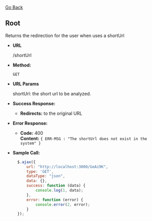 [Go Back](https://github.com/alvaroassmus/indicinaUrl#readme)

**Root**
----
Returns the redirection for the user when uses a shortUrl

* **URL**

  /shortUrl

* **Method:**

  `GET`

* **URL Params**

  shortUrl: the short url to be analyzed.

* **Success Response:**

    * **Redirects:** to the original URL <br />
      
* **Error Response:**

    * **Code:** 400 <br />
      **Content:** `{ ERR-MSG : "The shortUrl does not exist in the system" }`
* **Sample Call:**

  ```javascript
    $.ajax({
        url: "http://localhost:3000/GeAi9K",
        type: 'GET',
        dataType: "json",
        data: {},
        success: function (data) {
            console.log(1, data);
        },
        error: function (error) {
            console.error(2, error);
        }
    });
  ```
